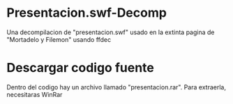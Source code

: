 # Presentacion.swf-Decomp
Una decompilacion de "presentacion.swf" usado en la extinta pagina de "Mortadelo y Filemon" usando ffdec

# Descargar codigo fuente
Dentro del codigo hay un archivo llamado "presentacion.rar". Para extraerla, necesitaras WinRar

